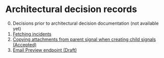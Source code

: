# Architectural decision records

0. Decisions prior to architectural decision documentation (not available yet)
1. [Fetching incidents](./0001-copying-attachments-from-parent-signal-when-creating-child-signals.md)
2. [Copying attachments from parent signal when creating child signals (Accepted)](./0001-copying-attachments-from-parent-signal-when-creating-child-signals.md)
3. [Email Preview endpoint (Draft)](./0002-email_preview.md)